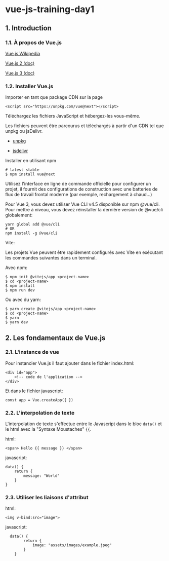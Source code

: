 # vue-js-training-day1

## 1. Introduction
### 1.1. À propos de Vue.js

[Vue.js Wikipedia](https://fr.wikipedia.org/wiki/Vue.js)

[Vue.js 2 (doc)](https://vuejs.org/v2/guide/)

[Vue.js 3 (doc)](https://v3.vuejs.org/guide/introduction.html)

### 1.2. Installer Vue.js

Importer en tant que package CDN sur la page

```
<script src="https://unpkg.com/vue@next"></script>
```

Téléchargez les fichiers JavaScript et hébergez-les vous-même.

Les fichiers peuvent être parcourus et téléchargés à partir d'un CDN tel que unpkg ou jsDelivr.

- [unpkg](https://unpkg.com/browse/vue@next/dist/)

- [jsdelivr](https://cdn.jsdelivr.net/npm/vue@next/dist/)

Installer en utilisant npm

```
# latest stable
$ npm install vue@next
```

Utilisez l'interface en ligne de commande officielle pour configurer un projet, il fournit des configurations de construction avec une batteries de flux de travail frontal moderne (par exemple, rechargement à chaud...)

Pour Vue 3, vous devez utiliser Vue CLI v4.5 disponible sur npm @vue/cli. Pour mettre à niveau, vous devez réinstaller la dernière version de @vue/cli globalement:

```
yarn global add @vue/cli
# OR
npm install -g @vue/cli
```

Vite:

Les projets Vue peuvent être rapidement configurés avec Vite en exécutant les commandes suivantes dans un terminal.

Avec npm:
```
$ npm init @vitejs/app <project-name>
$ cd <project-name>
$ npm install
$ npm run dev
```

Ou avec du yarn:
```
$ yarn create @vitejs/app <project-name>
$ cd <project-name>
$ yarn
$ yarn dev
```

## 2. Les fondamentaux de Vue.js
### 2.1. L'instance de vue

Pour instancier Vue.js il faut ajouter dans le fichier index.html:

```
<div id="app">
    <!-- code de l'application -->
</div>
```

Et dans le fichier javascript: 

```
const app = Vue.createApp({ })
```

### 2.2. L'interpolation de texte

L'interpolation de texte s'effectue entre le Javascript dans le bloc ```data()``` et le html avec la "Syntaxe Moustaches" ```{{```.

html:
```
<span> Hello {{ message }} </span>
```
javascript:
```
data() {
    return {
        message: "World"
    }
}
```

### 2.3. Utiliser les liaisons d'attribut

html:
```
<img v-bind:src="image">
```

javascript:
```
  data() {
        return {
            image: "assets/images/example.jpeg"
        }       
    }
```







